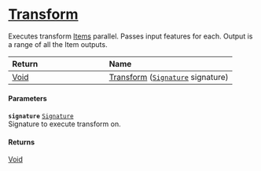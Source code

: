 # [Transform](./ParallelTransformPipeline--Transform.md)

Executes transform [Items](https://github.com/sigstat/sigstat/blob/develop/docs/md/SigStat/Common/Pipeline/ParallelTransformPipeline.md) parallel.  Passes input features for each.  Output is a range of all the Item outputs.

| <span>Return&nbsp;&nbsp;&nbsp;&nbsp;&nbsp;&nbsp;&nbsp;&nbsp;&nbsp;&nbsp;&nbsp;&nbsp;&nbsp;&nbsp;&nbsp;&nbsp;&nbsp;&nbsp;&nbsp;&nbsp;&nbsp;&nbsp;&nbsp;&nbsp;&nbsp;&nbsp;&nbsp;&nbsp;&nbsp;&nbsp;</span> | Name | 
| :--- | :--- | 
| [Void](https://docs.microsoft.com/en-us/dotnet/api/System.Void) | [Transform](./ParallelTransformPipeline--Transform.md) ([`Signature`](./../../Signature.md) signature) | 


#### Parameters
**`signature`**  [`Signature`](./../../Signature.md)<br>Signature to execute transform on.
#### Returns
[Void](https://docs.microsoft.com/en-us/dotnet/api/System.Void)<br>
